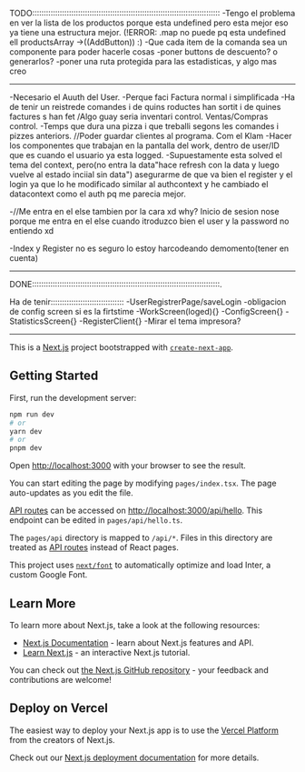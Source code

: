 TODO::::::::::::::::::::::::::::::::::::::::::::::::::::::::::::::::::::::::::::::::::
-Tengo el problema en ver la lista de los productos porque esta undefined pero esta mejor eso ya tiene una estructura mejor. (!ERROR: .map no puede pq esta undefined ell productsArray ->((AddButton))      :)
-Que cada item de la comanda sea un componente para poder hacerle cosas
-poner buttons de descuento? o generarlos?
-poner una ruta protegida para las estadisticas, y algo mas creo
_______________________________________________________________________________________________________________
-Necesario el Auuth del User. 
-Perque faci Factura normal i simplificada
-Ha de tenir un reistrede comandes i de quins roductes han sortit i de quines factures s han fet
/Algo guay seria inventari control. Ventas/Compras control.
-Temps que dura una pizza i que treballi segons les comandes i pizzes anteriors.
//Poder guardar clientes al programa. Com el Klam
-Hacer los componentes que trabajan en la pantalla del work, dentro de user/ID que es cuando el usuario ya esta logged.
-Supuestamente esta solved el tema del context, pero(no entra la data"hace refresh con la data y luego vuelve al estado inciial sin data") asegurarme de que va bien el register y el login ya que lo he modificado similar al authcontext y he cambiado el datacontext como el auth pq me parecia mejor.

-//Me entra en el else tambien por la cara xd why? Inicio de sesion nose porque me entra en el else cuando itroduzco bien el user y la password no entiendo xd


-Index y Register no es seguro lo estoy harcodeando demomento(tener en cuenta)
______________________________________________________________________________________________________________
DONE::::::::::::::::::::::::::::::::::::::::::::::::::::::::::::::::::::::::::::::::::.





Ha de tenir::::::::::::::::::::::::::::::::
-UserRegistrerPage/saveLogin
-obligacion de config screen si es la firtstime
-WorkScreen(loged){}
-ConfigScreen{}
-StatisticsScreen{}
-RegisterClient{}
-Mirar el tema impresora?



__________________________________________________________________________________________________________________________
This is a [Next.js](https://nextjs.org/) project bootstrapped with [`create-next-app`](https://github.com/vercel/next.js/tree/canary/packages/create-next-app).

## Getting Started

First, run the development server:

```bash
npm run dev
# or
yarn dev
# or
pnpm dev
```

Open [http://localhost:3000](http://localhost:3000) with your browser to see the result.

You can start editing the page by modifying `pages/index.tsx`. The page auto-updates as you edit the file.

[API routes](https://nextjs.org/docs/api-routes/introduction) can be accessed on [http://localhost:3000/api/hello](http://localhost:3000/api/hello). This endpoint can be edited in `pages/api/hello.ts`.

The `pages/api` directory is mapped to `/api/*`. Files in this directory are treated as [API routes](https://nextjs.org/docs/api-routes/introduction) instead of React pages.

This project uses [`next/font`](https://nextjs.org/docs/basic-features/font-optimization) to automatically optimize and load Inter, a custom Google Font.

## Learn More

To learn more about Next.js, take a look at the following resources:

- [Next.js Documentation](https://nextjs.org/docs) - learn about Next.js features and API.
- [Learn Next.js](https://nextjs.org/learn) - an interactive Next.js tutorial.

You can check out [the Next.js GitHub repository](https://github.com/vercel/next.js/) - your feedback and contributions are welcome!

## Deploy on Vercel

The easiest way to deploy your Next.js app is to use the [Vercel Platform](https://vercel.com/new?utm_medium=default-template&filter=next.js&utm_source=create-next-app&utm_campaign=create-next-app-readme) from the creators of Next.js.

Check out our [Next.js deployment documentation](https://nextjs.org/docs/deployment) for more details.
